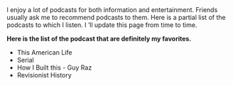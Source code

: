 ##

I enjoy a lot of podcasts for both information and entertainment.
Friends usually ask me to recommend podcasts to them.
Here is a partial list of the podcasts to which I listen. I ’ll update this page from time to time. 

**Here is the list of the podcast that are definitely my favorites.** 



- This American Life
- Serial
- How I Built this - Guy Raz
- Revisionist History
